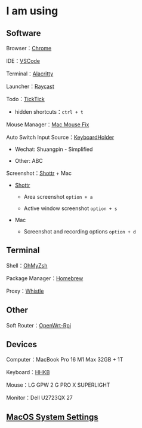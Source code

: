 # I am using

## Software

Browser：[Chrome](Chrome/Chrome.md)

IDE：[VSCode](https://code.visualstudio.com/)

Terminal：[Alacritty](https://github.com/alacritty/alacritty)

Launcher：[Raycast](https://raycast.com)

Todo：[TickTick](https://ticktick.com/)

- hidden shortcuts：`ctrl + t`

Mouse Manager：[Mac Mouse Fix](https://github.com/noah-nuebling/mac-mouse-fix)

Auto Switch Input Source：[KeyboardHolder](https://github.com/leaves615/KeyboardHolder)

- Wechat: Shuangpin - Simplified

- Other: ABC

Screenshot：[Shottr](https://shottr.cc/) + Mac

- [Shottr](https://shottr.cc/)

  - Area screenshot `option + a`

  - Active window screenshot `option + s`

- Mac

  - Screenshot and recording options `option + d`

## Terminal

Shell：[OhMyZsh](https://ohmyz.sh/)

Package Manager：[Homebrew](https://brew.sh/)

Proxy：[Whistle](https://github.com/avwo/whistle)

## Other

Soft Router：[OpenWrt-Rpi](https://github.com/SuLingGG/OpenWrt-Rpi)

## Devices

Computer：MacBook Pro 16 M1 Max 32GB + 1T

Keyboard：[HHKB](hhkb)

Mouse：LG GPW 2 G PRO X SUPERLIGHT

Monitor：Dell U2723QX 27

## [MacOS System Settings](Mac.md)
